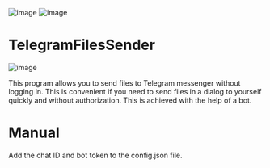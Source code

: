 
![image](https://img.shields.io/badge/Python-14354C?style=for-the-badge&logo=python&logoColor=white) ![image](https://img.shields.io/badge/Telegram-2CA5E0?style=for-the-badge&logo=telegram&logoColor=white)

# TelegramFilesSender
![image](https://github.com/fuzzy-wuzzy-baf/TelegramFilesSender/assets/58778694/f9db9a34-6cd3-4f58-9541-4e181759aeda)

This program allows you to send files to Telegram messenger without logging in. This is convenient if you need to send files in a dialog to yourself quickly and without authorization. This is achieved with the help of a bot.
# Manual
Add the chat ID and bot token to the config.json file.
